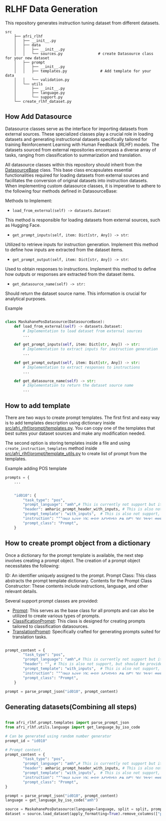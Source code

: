 # RLHF Data Generation

This repository generates instruction tuning dataset from different datasets.  

```
src
    ├── afri_rlhf
    │   ├── __init__.py
    │   ├── data
    │   │   ├── __init__.py
    │   │   └── sources.py                # create Datasource class for your new dataset
    │   ├── prompt
    │   │   ├── __init__.py
    │   │   ├── templates.py               # Add template for your data 
    │   │   └── validation.py
    │   └── utils
    │       ├── __init__.py
    │       ├── language.py
    │       └── support.py
    └── create_rlhf_dataset.py
```


## How Add Datasource


Datasource classes serve as the interface for importing datasets from external sources. These specialized classes play a crucial role in loading datasets and generating instructional datasets specifically tailored for training Reinforcement Learning with Human Feedback (RLHF) models. The datasets sourced from external repositories encompass a diverse array of tasks, ranging from classification to summarization and translation.


All datasource classes within this repository should inherit from the [DatasourceBase](src/afri_rlhf/data/sources.py) class. This base class encapsulates essential functionalities required for loading datasets from external sources and facilitates the conversion of original datasets into instruction datasets. When implementing custom datasource classes, it is imperative to adhere to the following four methods defined in DatasourceBase:

Methods to Implement:
* `load_from_external(self) -> datasets.Dataset`:

This method is responsible for loading datasets from external sources, such as Hugging Face.
* `get_prompt_inputs(self, item: Dict[str, Any]) -> str`:

Utilized to retrieve inputs for instruction generation. Implement this method to define how inputs are extracted from the dataset items.
* `get_prompt_output(self, item: Dict[str, Any]) -> str`:

Used to obtain responses to instructions. Implement this method to define how outputs or responses are extracted from the dataset items.
* `get_datasource_name(self) -> str:`

Should return the dataset source name. This information is crucial for analytical purposes.


Example 
```python

class MaskahanePosDatasource(DatasourceBase):
    def load_from_external(self) -> datasets.Dataset:
        # Implementation to load dataset from external sources
        ...

    def get_prompt_inputs(self, item: Dict[str, Any]) -> str:
        # Implementation to extract inputs for instruction generation
        ...

    def get_prompt_output(self, item: Dict[str, Any]) -> str:
        # Implementation to extract responses to instructions
        ...

    def get_datasource_name(self) -> str:
        # Implementation to return the dataset source name
        ...

```

## How to add template


There are two ways to create prompt templates. The first first and easy way is to add templates description using dictionary inside [src/afri_rlhf/prompt/templates.py](src/afri_rlhf/prompt/templates.py). You can copy one of the templates that best suites your dataset sources and make any modification needed. 

The second option is storing templates inside a file and using `create_instruction_templates` method inside [src/afri_rlhf/prompt/template_utils.py](src/afri_rlhf/prompt/template_utils.py) to create list of prompt from the templates. 

Example adding POS template

```python
prompts = {
    ...


    "id010": {
        "task_type": "pos",
        "prompt_language": "amh",# This is currently not support but it should be provided to make it compatible in the future
        "header": amharic_prompt_header_with_inputs, # This is also not support, but should be provided for compatablity in the future
        "prompt_template": "with_inputs",  # This is also not support, but should be provided for compatablity in the future
        "instruction": """በዚህ አረፍተ ነገር ውስጥ እያንዳንዱን ቃል ስም፣ ግስ፣ ገላጭ፣ ወዘተ እያልክ መድብ""",
        "prompt_class": "Prompt",
    }
```


## How to create prompt object from a dictionary

Once a dictionary for the prompt template is available, the next step involves creating a prompt object. The creation of a prompt object necessitates the following:

ID: An identifier uniquely assigned to the prompt.
Prompt Class: This class abstracts the prompt template dictionary.
Contents for the Prompt Class Constructor: These contents include instructions, language, and other relevant details.

Several support prompt classes are provided:

* [Prompt](src/afri_rlhf/prompt/templates.py#L89): This serves as the base class for all prompts and can also be utilized to create various types of prompts.
* [ClassificationPrompt](src/afri_rlhf/prompt/templates.py#L107): This class is designed for creating prompts tailored to classification datasources.
* [TranslationPrompt](src/afri_rlhf/prompt/templates.py#L117): Specifically crafted for generating prompts suited for translation tasks.

```python

prompt_content = {
        "task_type": "pos",
        "prompt_language": "amh",# This is currently not support but it should be provided to make it compatible in the future
        "header": "", # This is also not support, but should be provided for compatablity in the future
        "prompt_template": "with_inputs",  # This is also not support, but should be provided for compatablity in the future
        "instruction": """በዚህ አረፍተ ነገር ውስጥ እያንዳንዱን ቃል ስም፣ ግስ፣ ገላጭ፣ ወዘተ እያልክ መድብ""",
        "prompt_class": "Prompt",
    }

prompt = parse_prompt_json("id010", prompt_content)

```




## Generating datasets(Combining all steps)


```python

from afri_rlhf.prompt.templates import parse_prompt_json
from afri_rlhf.utils.language import get_language_by_iso_code

# Can be generated using random number generator
prompt_id = "id010"

# Prompt content.
prompt_content = {
        "task_type": "pos",
        "prompt_language": "amh",# This is currently not support but it should be provided to make it compatible in the future
        "header": amharic_prompt_header_with_inputs, # This is also not support, but should be provided for compatablity in the future
        "prompt_template": "with_inputs",  # This is also not support, but should be provided for compatablity in the future
        "instruction": """በዚህ አረፍተ ነገር ውስጥ እያንዳንዱን ቃል ስም፣ ግስ፣ ገላጭ፣ ወዘተ እያልክ መድብ""",
        "prompt_class": "Prompt",
}

prompt = parse_prompt_json("id010", prompt_content)
language = get_language_by_iso_code("amh")

source = MaskahanePosDatasource(language=language, split = split, prompt=prompt)
dataset = source.load_dataset(apply_formatting=True).remove_columns(["prompt_header", "datasource", "prompt"])


```


